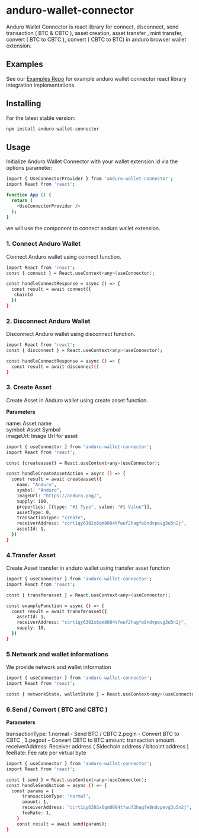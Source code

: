 # anduro-wallet-connector 

Anduro Wallet Connector is react library for connect, disconnect, send transaction ( BTC & CBTC ), asset creation, asset transfer , mint transfer, convert ( BTC to CBTC ), convert ( CBTC to BTC) in anduro browser wallet extension.

## Examples

See our [Examples Repo][examples] for example anduro wallet connector react library integration
implementations.

## Installing

For the latest stable version:

```bash
npm install anduro-wallet-connector
```

[examples]: https://github.com/MarathonDH/anduro-wallet-connector-react/tree/main/example


## Usage

Initialize Anduro Wallet Connector with your wallet extension id via the options parameter:


```bash 
import { UseConnectorProvider } from 'anduro-wallet-connector';
import React from 'react';

function App () {
  return (
    <UseConnectorProvider />
  );
}
```

we will use the <UseConnectorProvider /> component to connect anduro wallet extension.

### 1. Connect Anduro Wallet 

Connect Anduro wallet using connect function. 

```bash 
import React from 'react';
const { connect } = React.useContext<any>(useConnector);

const handleConnectResponse = async () => {
  const result = await connect({
   chainId
  })
}
```

### 2. Disconnect Anduro Wallet 

Disconnect Anduro wallet using disconnect function. 


```bash 
import React from 'react';
const { disconnect } = React.useContext<any>(useConnector);

const handleConnectResponse = async () => {
  const result = await disconnect()
}
```

### 3. Create Asset 

Create Asset in  Anduro wallet using create asset function.

**Parameters**

name: Asset name  
symbol: Asset Symbol  
imageUrl: Image Url for asset   

```bash  
import { useConnector } from 'anduro-wallet-connector';
import React from 'react';

const {createasset} = React.useContext<any>(useConnector);

const handleCreateAssetAction = async () => {
  const result = await createasset({
    name: "Anduro",
    symbol: "Anduro",
    imageUrl: "https://anduro.png/",
    supply: 100,
    properties: [{type: "#1 Type", value: "#1 Value"}],
    assetType: 0,
    transactionType: "create",
    receiverAddress: "ccrt1qy6302x6qm8084tfwuf2hagfe8ndvpevg3u5n2j",
    assetId: 1,
  })
}
```

### 4.Transfer Asset

Create Asset transfer in anduro wallet using transfer asset function

```bash 
import { useConnector } from 'anduro-wallet-connector';
import React from 'react';

const { transferasset } = React.useContext<any>(useConnector);

const exampleFunction = async () => {
  const result = await transferasset({
    assetId: 1,
    receiverAddress: "ccrt1qy6302x6qm8084tfwuf2hagfe8ndvpevg3u5n2j",
    supply: 10,
  })
}
```

### 5.Network and wallet informations

We provide network and wallet information

```bash
import { useConnector } from 'anduro-wallet-connector';
import React from 'react';

const { networkState, walletState } = React.useContext<any>(useConnector);
```

### 6.Send / Convert  ( BTC and CBTC )

**Parameters**

transactionType: 
  1.normal - Send BTC / CBTC 
  2.pegin - Convert BTC to CBTC , 
  3.pegout - Convert CBTC to BTC 
amount: transaction amount.
receiverAddress: Receiver address ( Sidechain address / bitcoint address )
feeRate: Fee rate per virtual byte


```bash
import { useConnector } from 'anduro-wallet-connector';
import React from 'react';

const { send } = React.useContext<any>(useConnector);
const handleSendAction = async () => {
  const params = {
      transactionType: "normal",
      amount: 1,
      receiverAddress: "ccrt1qy6302x6qm8084tfwuf2hagfe8ndvpevg3u5n2j",
      feeRate: 1,
    }
    const result = await send(params);
}
```

